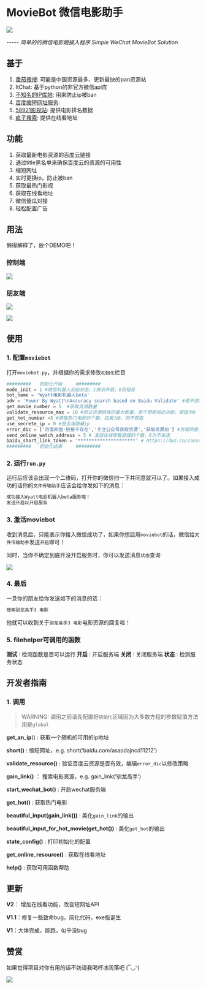 # MovieBot 微信电影助手

![](logo.png)

*----- 简单的的微信电影姬接入程序 Simple WeChat MovieBot Solution*

## 基于

1. [番茄搜搜](https://fqsousou.com): 可能是中国资源最多、更新最快的pan资源站
2. ItChat: 基于python的非官方微信api库
3. [不知名的IP库站](https://www.xicidaili.com/nn/): 用来防止ip被ban
4. [百度缩短网址服务](https://dwz.cn):
5. [58921影视站](http://58921.com): 提供电影排名数据
6. [疯子搜索](http://ifkdy.com): 提供在线看地址

## 功能

1. 获取最新电影资源的百度云链接
2. 通过title黑名单来确保百度云的资源的可用性
3. 缩短网址
4. 实时更换ip，防止被ban
5. 获取最热门影视
6. 获取在线看地址
6. 微信傻瓜对接
7. 轻松配置广告

## 用法

懒得解释了，放个DEMO吧！

### 控制端

![](demo/4.jpg)



### 朋友端

![](demo/2.jpg)

![](demo/1.jpg)

## 使用

### 1. 配置`moviebot`

打开`moviebot.py`，并根据你的需求修改`初始化`栏目

```python
#########   初始化开始     #########
mode_init = 1 #微信机器人初始状态，1表示开启，0则相反
bot_name = 'Wyatt电影机器人beta'
adv = 'Power By Wyatt\nAccuracy search based on Baidu Validate' #若不想加广告，赋 adv=''
get_movie_number = 5  #获取资源数量
validate_resource_max = 10 #验证资源链接的最大数量，若不想使用此功能，赋值为0
get_hot_number =5 #获取热门电影的个数，如果为0，则不获取
use_secrete_ip = 0 #是否用隐藏ip
error_dic = ['百度网盘-链接不存在','关注公众号获取资源','获取资源加'] #百度网盘关键词黑名单
send_online_watch_address = 5 # 发送在线观看链接的个数，0为不发送
baidu_short_link_token = '*********************' # https://dwz.cn/console/userinfo 申请百度短网址的token
#########   初始化结束     #########
```

### 2. 运行`run.py`

运行后应该会出现一个二维码，打开你的微信扫一下并同意就可以了。如果接入成功的话你的`文件传输助手`应该会给你发如下的消息：

```txt
成功接入Wyatt电影机器人beta服务端！
发送开启以开启服务
```

### 3. 激活moviebot

收到消息后，只能表示你接入微信成功了，如果你想启用`moviebot`的话，微信给`文件传输助手`发送`开启`即可！

同时，当你不确定到底开没开启服务时，你可以发送消息`状态`查询

![](demo/5.png)

### 4. 最后

一旦你的朋友给你发送如下的消息的话：

```txt
搜索驯龙高手3 电影
```

他就可以收到关于`驯龙高手3 电影`电影资源的回复啦！

### 5. filehelper可调用的函数

**测试** : 检测函数是否可以运行
**开启** : 开启服务端
**关闭** : 关闭服务端
**状态** : 检测服务状态

## 开发者指南

### 1. 调用

> WARNING: 调用之前请先配置好`初始化`区域因为大多数方程的参数赋值方法用是`global`

**get_an_ip**() : 获取一个随机的可用的ip地址

**short()** : 缩短网址，e.g. short(‘baidu.com/asasdajncd11212’)

**validate_resource()** : 验证百度云资源是否有效，编辑`error_dic`以修改策略

**gain_link()** ： 搜索电影资源，e.g. gain_link(‘驯龙高手’)

**start_wechat_bot()** : 开启wechat服务端

**get_hot()** : 获取热门电影

**beautiful_input(gain_link())** : 美化`gain_link`的输出

**beautiful_input_for_hot_movie(get_hot())** : 美化`get_hot`的输出

**state_config()** : 打印初始化的配置

**get_online_resource()** : 获取在线看地址

**help()** : 获取可用函数帮助

## 更新

**V2**： 增加在线看功能，改变短网址API

**V1.1**：修复一些致命bug，简化代码，exe版诞生

**V1**：大体完成，能跑，似乎没bug

## 赞赏

如果觉得项目对你有用的话不妨请我喝杯冰阔落吧 (‾◡◝)

![](pay.jpg)


